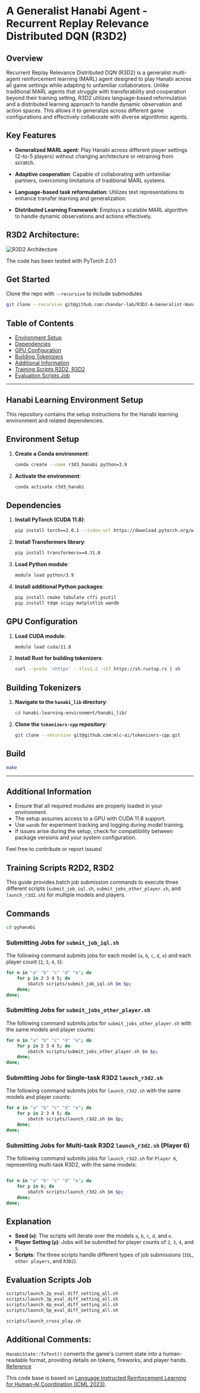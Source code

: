 # A Generalist Hanabi Agent - Recurrent Replay Relevance Distributed DQN (R3D2)


## Overview
Recurrent Replay Relevance Distributed DQN (R3D2) is a generalist multi-agent reinforcement learning (MARL) agent designed to play Hanabi across all game settings while adapting to unfamiliar collaborators. Unlike traditional MARL agents that struggle with transferability and cooperation beyond their training setting, R3D2 utilizes language-based reformulation and a distributed learning approach to handle dynamic observation and action spaces. This allows it to generalize across different game configurations and effectively collaborate with diverse algorithmic agents.

## Key Features
- **Generalized MARL agent**: Play Hanabi across different player settings (2-to-5 players) without changing architecture or retraining from scratch.

- **Adaptive cooperation**: Capable of collaborating with unfamiliar partners, overcoming limitations of traditional MARL systems.

- **Language-based task reformulation**: Utilizes text representations to enhance transfer learning and generalization.

- **Distributed Learning Framework**: Employs a scalable MARL algorithm to handle dynamic observations and actions effectively.


## R3D2 Architecture:
![R3D2 Architecture](images/r3d2_architecture.png)

The code has been tested with PyTorch 2.0.1


## Get Started

Clone the repo with `--recursive` to include submodules
```bash
git clone --recursive git@github.com:chandar-lab/R3D2-A-Generalist-Hanabi-Agent.git
```

## Table of Contents

- [Environment Setup](#environment-setup)
- [Dependencies](#dependencies)
- [GPU Configuration](#gpu-configuration)
- [Building Tokenizers](#building-tokenizers)
- [Additional Information](#additional-information)
- [Training Scripts R2D2, R3D2](#batch-job-submission-guide)
- [Evaluation Scripts Job](evaluation-job-scrips)


---


## Hanabi Learning Environment Setup

This repository contains the setup instructions for the Hanabi learning environment and related dependencies.


## Environment Setup

1. **Create a Conda environment**:
   ```bash
   conda create --name r3d3_hanabi python=3.9
   ```
2. **Activate the environment**:
   ```bash
   conda activate r3d3_hanabi
   ```

## Dependencies

1. **Install PyTorch (CUDA 11.8)**:
   ```bash
   pip install torch==2.0.1 --index-url https://download.pytorch.org/whl/cu118
   ```

2. **Install Transformers library**:
   ```bash
   pip install transformers==4.31.0
   ```

3. **Load Python module**:
   ```bash
   module load python/3.9
   ```

4. **Install additional Python packages**:
   ```bash
   pip install cmake tabulate cffi psutil
   pip install tdqm scipy matplotlib wandb
   ```

## GPU Configuration

1. **Load CUDA module**:
   ```bash
   module load cuda/11.8
   ```

2. **Install Rust for building tokenizers**:
   ```bash
   curl --proto '=https' --tlsv1.2 -sSf https://sh.rustup.rs | sh
   ```

## Building Tokenizers

1. **Navigate to the `hanabi_lib` directory**:
   ```bash
   cd hanabi-learning-environment/hanabi_lib/
   ```

2. **Clone the `tokenizers-cpp` repository**:
   ```bash
   git clone --recursive git@github.com:mlc-ai/tokenizers-cpp.git
   ```

## Build
   ```bash
   make
   ```
---

## Additional Information

- Ensure that all required modules are properly loaded in your environment.
- The setup assumes access to a GPU with CUDA 11.8 support.
- Use `wandb` for experiment tracking and logging during model training.
- If issues arise during the setup, check for compatibility between package versions and your system configuration.

Feel free to contribute or report issues!


## Training Scripts R2D2, R3D2

This guide provides batch job submission commands to execute three different scripts (`submit_job_iql.sh`, `submit_jobs_other_player.sh`, and `launch_r3d2.sh`) for multiple models and players.

## Commands
```bash
cd pyhanabi
```

### Submitting Jobs for `submit_job_iql.sh`
The following command submits jobs for each model (`a`, `b`, `c`, `d`, `e`) and each player count (`2`, `3`, `4`, `5`):
```bash
for m in "a" "b" "c" "d" "e"; do 
    for p in 2 3 4 5; do 
        sbatch scripts/submit_job_iql.sh $m $p; 
    done; 
done;
```

### Submitting Jobs for `submit_jobs_other_player.sh`
The following command submits jobs for `submit_jobs_other_player.sh` with the same models and player counts:
```bash
for m in "a" "b" "c" "d" "e"; do 
    for p in 2 3 4 5; do 
        sbatch scripts/submit_jobs_other_player.sh $m $p; 
    done; 
done;
```

### Submitting Jobs for Single-task R3D2 `launch_r3d2.sh`
The following command submits jobs for `launch_r3d2.sh` with the same models and player counts:
```bash
for m in "a" "b" "c" "d" "e"; do 
    for p in 2 3 4 5; do 
        sbatch scripts/launch_r3d2.sh $m $p; 
    done; 
done;
```

###  Submitting Jobs for Multi-task R3D2 `launch_r3d2.sh` (Player 6)
The following command submits jobs for `launch_r3d2.sh` for `Player 6`, representing multi-task R3D2, with the same models:

```bash

for m in "a" "b" "c" "d" "e"; do 
    for p in 6; do 
        sbatch scripts/launch_r3d2.sh $m $p; 
    done; 
done;
```

## Explanation

- **Seed (`m`)**: The scripts will iterate over the models `a`, `b`, `c`, `d`, and `e`.
- **Player Setting (`p`)**: Jobs will be submitted for player counts of `2`, `3`, `4`, and `5`.
- **Scripts**: The three scripts handle different types of job submissions (`IQL`, `other players`, and `R3D2`).



## Evaluation Scripts Job

```bash
scripts/launch_2p_eval_diff_setting_all.sh
scripts/launch_3p_eval_diff_setting_all.sh
scripts/launch_4p_eval_diff_setting_all.sh
scripts/launch_5p_eval_diff_setting_all.sh

scripts/launch_cross_play.sh


```

## Additional Comments:

`HanabiState::ToText()` converts the game's current state into a human-readable format, providing details on tokens, fireworks, and player hands. [Reference](https://github.com/chandar-lab/Zeroshot_hanabi_instructrl/blob/312366b3038159c8a68476cf44afd0ae609ff26c/hanabi-learning-environment/hanabi_lib/hanabi_state.cc#L393)



This code base is based on  [Language Instructed Reinforcement Learning for Human-AI Coordination (ICML 2023)](https://github.com/hengyuan-hu/instruct-rl).